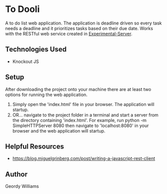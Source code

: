 # To Dooli
A to do list web application. The application is deadline driven so every task needs a deadline and it prioritizes tasks based on their due date. Works with the RESTful web service created in [Experimental-Server](http://www.github.com/geordyp/Experimental-Server).

## Technologies Used
* Knockout JS

## Setup
After downloading the project onto your machine there are at least two options for running the web application.

1. Simply open the 'index.html' file in your browser. The application will startup.
2. OR... navigate to the project folder in a terminal and start a server from the directory containing 'index.html'. For example, run python -m SimpleHTTPServer 8080 then navigate to 'localhost:8080' in your browser and the web application will startup.

## Helpful Resources
* https://blog.miguelgrinberg.com/post/writing-a-javascript-rest-client

## Author
Geordy Williams

